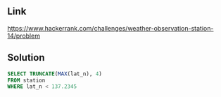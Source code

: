 ## Link

https://www.hackerrank.com/challenges/weather-observation-station-14/problem

## Solution 

```sql
SELECT TRUNCATE(MAX(lat_n), 4)
FROM station
WHERE lat_n < 137.2345
```